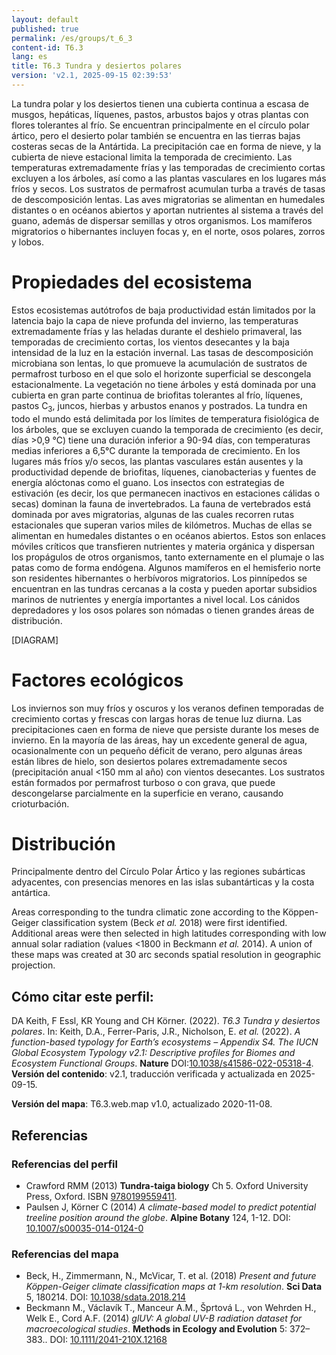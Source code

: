 ```yaml
---
layout: default
published: true
permalink: /es/groups/t_6_3
content-id: T6.3
lang: es
title: T6.3 Tundra y desiertos polares
version: 'v2.1, 2025-09-15 02:39:53'
---
```


La tundra polar y los desiertos tienen una cubierta continua a escasa de musgos, hepáticas, líquenes, pastos, arbustos bajos y otras plantas con flores tolerantes al frío. Se encuentran principalmente en el círculo polar ártico, pero el desierto polar también se encuentra en las tierras bajas costeras secas de la Antártida. La precipitación cae en forma de nieve, y la cubierta de nieve estacional limita la temporada de crecimiento. Las temperaturas extremadamente frías y las temporadas de crecimiento cortas excluyen a los árboles, así como a las plantas vasculares en los lugares más fríos y secos. Los sustratos de permafrost acumulan turba a través de tasas de descomposición lentas. Las aves migratorias se alimentan en humedales distantes o en océanos abiertos y aportan nutrientes al sistema a través del guano, además de dispersar semillas y otros organismos. Los mamíferos migratorios o hibernantes incluyen focas y, en el norte, osos polares, zorros y lobos.

# Propiedades del ecosistema
 
Estos ecosistemas autótrofos de baja productividad están limitados por la latencia bajo la capa de nieve profunda del invierno, las temperaturas extremadamente frías y las heladas durante el deshielo primaveral, las temporadas de crecimiento cortas, los vientos desecantes y la baja intensidad de la luz en la estación invernal. Las tasas de descomposición microbiana son lentas, lo que promueve la acumulación de sustratos de permafrost turboso en el que solo el horizonte superficial se descongela estacionalmente. La vegetación no tiene árboles y está dominada por una cubierta en gran parte continua de briofitas tolerantes al frío, líquenes, pastos C<sub>3</sub>, juncos, hierbas y arbustos enanos y postrados. La tundra en todo el mundo está delimitada por los límites de temperatura fisiológica de los árboles, que se excluyen cuando la temporada de crecimiento (es decir, días >0,9 °C) tiene una duración inferior a 90-94 días, con temperaturas medias inferiores a 6,5 ​​°C durante la temporada de crecimiento. En los lugares más fríos y/o secos, las plantas vasculares están ausentes y la productividad depende de briofitas, líquenes, cianobacterias y fuentes de energía alóctonas como el guano. Los insectos con estrategias de estivación (es decir, los que permanecen inactivos en estaciones cálidas o secas) dominan la fauna de invertebrados. La fauna de vertebrados está dominada por aves migratorias, algunas de las cuales recorren rutas estacionales que superan varios miles de kilómetros. Muchas de ellas se alimentan en humedales distantes o en océanos abiertos. Estos son enlaces móviles críticos que transfieren nutrientes y materia orgánica y dispersan los propágulos de otros organismos, tanto externamente en el plumaje o las patas como de forma endógena. Algunos mamíferos en el hemisferio norte son residentes hibernantes o herbívoros migratorios. Los pinnípedos se encuentran en las tundras cercanas a la costa y pueden aportar subsidios marinos de nutrientes y energía importantes a nivel local. Los cánidos depredadores y los osos polares son nómadas o tienen grandes áreas de distribución.

[DIAGRAM]

# Factores ecológicos
 
Los inviernos son muy fríos y oscuros y los veranos definen temporadas de crecimiento cortas y frescas con largas horas de tenue luz diurna. Las precipitaciones caen en forma de nieve que persiste durante los meses de invierno. En la mayoría de las áreas, hay un excedente general de agua, ocasionalmente con un pequeño déficit de verano, pero algunas áreas están libres de hielo, son desiertos polares extremadamente secos (precipitación anual <150 mm al año) con vientos desecantes. Los sustratos están formados por permafrost turboso o con grava, que puede descongelarse parcialmente en la superficie en verano, causando crioturbación.
 
# Distribución
 
Principalmente dentro del Círculo Polar Ártico y las regiones subárticas adyacentes, con presencias menores en las islas subantárticas y la costa antártica.

Areas corresponding to the tundra climatic zone according to the Köppen-Geiger classification system (Beck _et al._ 2018) were first identified. Additional areas were then selected in high latitudes corresponding with low annual solar radiation (values <1800 in Beckmann _et al._ 2014). A union of these maps was created at 30 arc seconds spatial resolution in geographic projection.

## Cómo citar este perfil:

DA Keith, F Essl, KR Young and CH Körner. (2022). *T6.3 Tundra y desiertos polares*. In: Keith, D.A., Ferrer-Paris, J.R., Nicholson, E. *et al.* (2022). *A function-based typology for Earth’s ecosystems – Appendix S4. The IUCN Global Ecosystem Typology v2.1: Descriptive profiles for Biomes and Ecosystem Functional Groups*. **Nature** DOI:[10.1038/s41586-022-05318-4](https://doi.org/10.1038/s41586-022-05318-4).
**Versión del contenido**: v2.1, traducción verificada y actualizada en 2025-09-15.

**Versión del mapa**: T6.3.web.map v1.0, actualizado 2020-11-08.

## Referencias

### Referencias del perfil
* Crawford RMM  (2013) **Tundra-taiga biology** Ch 5. Oxford University Press, Oxford. ISBN [9780199559411](https://global.oup.com/academic/product/tundra-taiga-biology-9780199559411).
* Paulsen J, Körner C (2014) *A climate-based model to predict potential treeline position around the globe*. **Alpine Botany** 124, 1-12. DOI: [10.1007/s00035-014-0124-0](http://doi.org/10.1007/s00035-014-0124-0)

### Referencias del mapa
* Beck, H., Zimmermann, N., McVicar, T. et al. (2018) *Present and future Köppen-Geiger climate classification maps at 1-km resolution*. **Sci Data** 5, 180214. DOI: [10.1038/sdata.2018.214](http://doi.org/10.1038/sdata.2018.214)
* Beckmann M., Václavík T., Manceur A.M., Šprtová L., von Wehrden H., Welk E., Cord A.F.  (2014) *glUV: A global UV-B radiation dataset for macroecological studies*. **Methods in Ecology and Evolution** 5: 372–383.. DOI: [10.1111/2041-210X.12168](http://doi.org/10.1111/2041-210X.12168)

